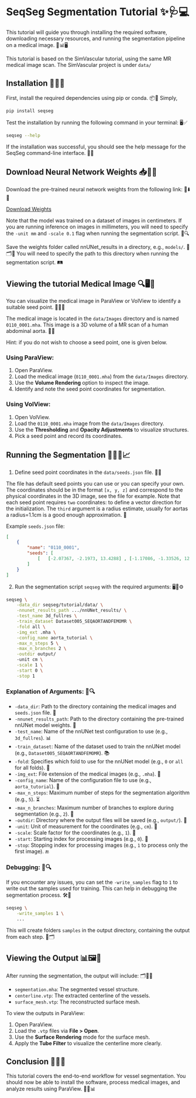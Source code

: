 # SeqSeg Segmentation Tutorial ✨🩺💻

This tutorial will guide you through installing the required software, downloading necessary resources, and running the segmentation pipeline on a medical image. 🏥📊🖥️

This tutorial is based on the SimVascular tutorial, using the same MR medical image scan. The SimVascular project is under `data/`

## Installation 🚀🔧🐍

First, install the required dependencies using pip or conda. 📦🔗
Simply,
```bash
pip install seqseg
```
Test the installation by running the following command in your terminal: 🖥️✅

```bash
seqseg --help
```
If the installation was successful, you should see the help message for the SeqSeg command-line interface. 📜💬

## Download Neural Network Weights 📥🤖📂

Download the pre-trained neural network weights from the following link: 🔗⬇️💾

[Download Weights](<https://zenodo.org/records/15020477>)

Note that the model was trained on a dataset of images in centimeters. If you are running inference on images in millimeters, you will need to specify the `-unit mm` and `-scale 0.1` flag when running the segmentation script. 📏🔍

Save the weights folder called nnUNet_results in a directory, e.g., `models/`. 📁🗂️💾
You will need to specify the path to this directory when running the segmentation script. 🛤️

## Viewing the tutorial Medical Image 🔍🖥️🩻

You can visualize the medical image in ParaView or VolView to identify a suitable seed point. 🎯🔬👀

The medical image is located in the `data/Images` directory and is named `0110_0001.mha`. This image is a 3D volume of a MR scan of a human abdominal aorta. 🧠🩻

Hint: if you do not wish to choose a seed point, one is given below.

### Using ParaView:
1. Open ParaView.
2. Load the medical image (`0110_0001.mha`) from the `data/Images` directory.
3. Use the **Volume Rendering** option to inspect the image.
4. Identify and note the seed point coordinates for segmentation.

### Using VolView:
1. Open VolView.
2. Load the `0110_0001.mha` image from the `data/Images` directory.
3. Use the **Thresholding** and **Opacity Adjustments** to visualize structures.
4. Pick a seed point and record its coordinates.

## Running the Segmentation 🏃‍♂️🧠📈

1. Define seed point coordinates in the ``data/seeds.json`` file. 📍📝

The file has default seed points you can use or you can specify your own. The coordinates should be in the format `[x, y, z]` and correspond to the physical coordinates in the 3D image, see the file for example. Note that each seed point requires ``two`` coordinates: to define a vector direction for the initialization. The ``third`` argument is a radius estimate, usually for aortas a radius=1.1cm is a good enough approximation. 🧭

Example `seeds.json` file:

```json
[
    {
        "name": "0110_0001",
        "seeds": [
            [   [-2.07367, -2.1973, 13.4288] , [-1.17086, -1.33526, 12.2407] , 1.1  ]
        ]
    }
]
```

2. Run the segmentation script `seqseg` with the required arguments: 🖥️🔢⚙️

```bash
seqseg \
    -data_dir seqseg/tutorial/data/ \
    -nnunet_results_path .../nnUNet_results/ \
    -test_name 3d_fullres \
    -train_dataset Dataset005_SEQAORTANDFEMOMR \
    -fold all \
    -img_ext .mha \
    -config_name aorta_tutorial \
    -max_n_steps 5 \
    -max_n_branches 2 \
    -outdir output/
    -unit cm \
    -scale 1 \
    -start 0 \
    -stop 1
```
### Explanation of Arguments: 📜🔍

- `-data_dir`: Path to the directory containing the medical images and `seeds.json` file. 📂
- `-nnunet_results_path`: Path to the directory containing the pre-trained nnUNet model weights. 📁
- `-test_name`: Name of the nnUNet test configuration to use (e.g., `3d_fullres`). 📊
- `-train_dataset`: Name of the dataset used to train the nnUNet model (e.g., `Dataset005_SEQAORTANDFEMOMR`). 📚
- `-fold`: Specifies which fold to use for the nnUNet model (e.g., `0` or `all` for all folds). 📅
- `-img_ext`: File extension of the medical images (e.g., `.mha`). 📸
- `-config_name`: Name of the configuration file to use (e.g., `aorta_tutorial`). 📄
- `-max_n_steps`: Maximum number of steps for the segmentation algorithm (e.g., `5`). ⏳
- `-max_n_branches`: Maximum number of branches to explore during segmentation (e.g., `2`). 🌿
- `-outdir`: Directory where the output files will be saved (e.g., `output/`). 📂
- `-unit`: Unit of measurement for the coordinates (e.g., `cm`). 📏
- `-scale`: Scale factor for the coordinates (e.g., `1`). 📐
- `-start`: Starting index for processing images (e.g., `0`). 🔢
- `-stop`: Stopping index for processing images (e.g., `1` to process only the first image). 🔚

### Debugging: 🐞🔍
If you encounter any issues, you can set the `-write_samples` flag to `1` to write out the samples used for training. This can help in debugging the segmentation process. 🛠️🔧

```bash
seqseg \
    -write_samples 1 \
    ...
```
This will create folders `samples` in the output directory, containing the output from each step. 📂🗂️

## Viewing the Output 📊🖼️🔬

After running the segmentation, the output will include: 🗂️📁✅
- `segmentation.mha`: The segmented vessel structure.
- `centerline.vtp`: The extracted centerline of the vessels.
- `surface_mesh.vtp`: The reconstructed surface mesh.

To view the outputs in ParaView:
1. Open ParaView.
2. Load the `.vtp` files via **File > Open**.
3. Use the **Surface Rendering** mode for the surface mesh.
4. Apply the **Tube Filter** to visualize the centerline more clearly.

## Conclusion 🎯✅📌

This tutorial covers the end-to-end workflow for vessel segmentation. You should now be able to install the software, process medical images, and analyze results using ParaView. 🏥🧠📊

